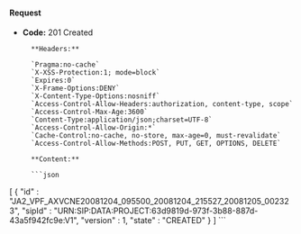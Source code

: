 #### Request

* **Code:** 201 Created

        **Headers:**

        `Pragma:no-cache`
        `X-XSS-Protection:1; mode=block`
        `Expires:0`
        `X-Frame-Options:DENY`
        `X-Content-Type-Options:nosniff`
        `Access-Control-Allow-Headers:authorization, content-type, scope`
        `Access-Control-Max-Age:3600`
        `Content-Type:application/json;charset=UTF-8`
        `Access-Control-Allow-Origin:*`
        `Cache-Control:no-cache, no-store, max-age=0, must-revalidate`
        `Access-Control-Allow-Methods:POST, PUT, GET, OPTIONS, DELETE`

        **Content:**

        ```json
    
[ {
  "id" : "JA2_VPF_AXVCNE20081204_095500_20081204_215527_20081205_002323",
  "sipId" : "URN:SIP:DATA:PROJECT:63d9819d-973f-3b88-887d-43a5f942fc9e:V1",
  "version" : 1,
  "state" : "CREATED"
} ]
        ```
